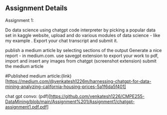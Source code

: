 ## Assignment Details
Assignment 1:

Do data science using chatgpt code interpreter by picking a popular data set in kaggle website, upload and do various modules of data science - like my example . Export your chat transcript and submit it. 

publish a medium article by selecting sections of the output 
Generate a nice report - in medium.com. use savegpt extension to export your work to pdf, import and insert any images from chatgpt (screenshot extension) 
submit the medium article



#Published medium article:(link)[https://medium.com/@venkatesh1226m/harnessing-chatgpt-for-data-mining-analyzing-california-housing-prices-5a1f6da5f401]

chat gpt convo: (pdf)[https://github.com/venkatesh1226/CMPE255-DataMining/blob/main/Assignment%201/Assignment1/chatgpt-assignment1.pdf.pdf]
